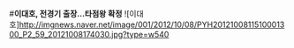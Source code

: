 #**이대호, 전경기 출장…타점왕 확정**
![이대호]http://imgnews.naver.net/image/001/2012/10/08/PYH2012100811510001300_P2_59_20121008174030.jpg?type=w540
